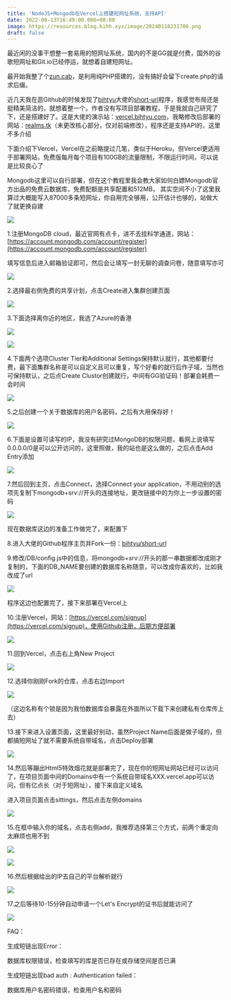 ```yaml
---
title: 'NodeJS+Mongodb在Vercel上搭建短网址系统，支持API'
date: 2022-08-13T16:49:00.006+08:00
image: https://resources.blog.kihh.xyz/image/20240118231706.png
draft: false
---
```


最近闲的没事干想整一套易用的短网址系统，国内的不是GG就是付费，国外的谷歌短网址和Git.io已经停运，就想着自建短网址。

最开始我整了个[zun.cab](http://zun.cab)，是利用纯PHP搭建的，没有搞好会留下create.php的请求后缀。

近几天我在逛Github的时候发现了[bihty](https://github.com/bihtyu)[u](https://github.com/bihtyu)大佬的[short-url](https://github.com/bihtyu/short-url)程序，我感觉布局还是挺精美简洁的，就想着整一个。作者没有写项目部署教程，于是我就自己研究了下，还是搭建好了。这是大佬的演示站：[vercel.bihtyu.com](http://vercel.bihtyu.com)，我略修改后部署的网站：[realms.tk](http://realms.tk)（未更改核心部分，仅对前端修改），程序还是支持API的，这里不多介绍

下面介绍下Vercel，Vercel在之前略提过几笔，类似于Heroku，但Vercel更适用于部署网站，免费版每月每个项目有100GB的流量限制，不限运行时间，可以说是比较良心了

Mongodb这里可以自行部署，但在这个教程里我会教大家如何白嫖Mongodb官方出品的免费云数据库，免费配额是共享配置和512MB， 其实空间不小了这里我算过大概能写入87000多条短网址，你自用完全够用，公开估计也够的，站做大了就更换自建

[![](https://resources.blog.kihh.xyz/image/ddf7410c06c81caa45b8bd4ef2299d56.jpeg)](https://resources.blog.kihh.xyz/image/ddf7410c06c81caa45b8bd4ef2299d56.jpeg)

1.注册MongoDB cloud，最近官网有点卡，进不去挂科学通道，网站：[https://account.mongodb.com/account/register](https://account.mongodb.com/account/register)

填写信息后进入邮箱验证即可，然后会让填写一封无聊的调查问卷，随意填写亦可

[![](https://resources.blog.kihh.xyz/image/20220813143837.png)](https://resources.blog.kihh.xyz/image/20220813143837.png)

2.选择最右侧免费的共享计划，点击Create进入集群创建页面

[![](https://resources.blog.kihh.xyz/image/20220813144141.png)](https://resources.blog.kihh.xyz/image/20220813144141.png)

3.下面选择离你近的地区，我选了Azure的香港

[![](https://resources.blog.kihh.xyz/image/20220813144701.png)](https://resources.blog.kihh.xyz/image/20220813144701.png)

  

[![](https://resources.blog.kihh.xyz/image/20220813144846.png)](https://resources.blog.kihh.xyz/image/20220813144846.png)

4.下面两个选项Cluster Tier和Additional Settings保持默认就行，其他都要付费，最下面集群名称是可以自定义且可以重复，写个好看的就行后作子域，当然也可保持默认，之后点Create Clustor创建就行，中间有GG验证码！部署会耗费一会时间  

[![](https://resources.blog.kihh.xyz/image/20220813145433.png)](https://resources.blog.kihh.xyz/image/20220813145433.png)

5.之后创建一个关于数据库的用户名密码，之后有大用保存好！

[![](https://resources.blog.kihh.xyz/image/20220813145844.png)](https://resources.blog.kihh.xyz/image/20220813145844.png)

6.下面是设置可读写的IP，我没有研究过MongoDB的权限问题，看网上说填写0.0.0.0/0是可以公开访问的，这里照做，我的站也是这么做的，之后点击Add Entry添加  

[![](https://resources.blog.kihh.xyz/image/20220813150040.png)](https://resources.blog.kihh.xyz/image/20220813150040.png)

7.然后回到主页，点击Connect，选择Connect your application，不用动别的选项先复制下mongodb+srv://开头的连接地址，更改链接中的<password>为你上一步设置的密码

[![](https://resources.blog.kihh.xyz/image/20220813150857.png)](https://resources.blog.kihh.xyz/image/20220813150857.png)

现在数据库这边的准备工作做完了，来配置下  

8.进入大佬的Github程序主页并Fork一份：[bihtyu/short-url](https://github.com/bihtyu/short-url) 

9.修改/DB/config.js中的信息，将mongodb+srv://开头的那一串数据都改成刚才复制的，下面的DB\_NAME要创建的数据库名称随意，可以改成你喜欢的，比如我改成了url

[![](https://resources.blog.kihh.xyz/image/20220813151458.png)](https://resources.blog.kihh.xyz/image/20220813151458.png)

程序这边也配置完了，接下来部署在Vercel上  

10.注册Vercel，网站：[https://vercel.com/signup](https://vercel.com/signup)，使用Github注册，后期方便部署

[![](https://resources.blog.kihh.xyz/image/20220813142603.png)](https://resources.blog.kihh.xyz/image/20220813142603.png)

11.回到Vercel，点击右上角New Project

[![](https://resources.blog.kihh.xyz/image/20220813142904.png)](https://resources.blog.kihh.xyz/image/20220813142904.png)  

12.选择你刚刚Fork的仓库，点击右边Import

[![](https://resources.blog.kihh.xyz/image/20220813151732.png)](https://resources.blog.kihh.xyz/image/20220813151732.png)

（这边名称有个锁是因为我怕数据库会暴露在外面所以下载下来创建私有仓库传上去）  

13.接下来进入设置页面，这里最好别动，虽然Project Name后面是做子域的，但都搞短网址了就不需要系统自带域名，点击Deploy部署

[![](https://resources.blog.kihh.xyz/image/20220813152217.png)](https://resources.blog.kihh.xyz/image/20220813152217.png)

14.然后等蹦出Html5特效烟花就是部署完了，现在你的短网址网站已经可以访问了，在项目页面中间的Domains中有一个系统自带域名XXX.vercel.app可以访问，但有亿点长（对于短网址），接下来自定义域名

进入项目页面点击sittings，然后点击左侧domains

[![](https://resources.blog.kihh.xyz/image/20220813152539.png)](https://resources.blog.kihh.xyz/image/20220813152539.png)

15.在框中输入你的域名，点击右侧add，我推荐选择第三个方式，前两个重定向太麻烦也用不到

[![](https://resources.blog.kihh.xyz/image/20220813153322.png)](https://resources.blog.kihh.xyz/image/20220813153322.png)

[![](https://resources.blog.kihh.xyz/image/20220813153918.png)](https://resources.blog.kihh.xyz/image/20220813153918.png)

16.然后根据给出的IP去自己的平台解析就行

[![](https://resources.blog.kihh.xyz/image/20220813162336.png)](https://resources.blog.kihh.xyz/image/20220813162336.png)

  

17.之后等待10-15分钟自动申请一个Let's Encrypt的证书后就能访问了

[![](https://resources.blog.kihh.xyz/image/20220813162826.png)](https://resources.blog.kihh.xyz/image/20220813162826.png)

FAQ：

生成短链出现Error：

数据库权限错误，检查填写的库是否已存在或存储空间是否已满  

生成短链出现bad auth : Authentication failed：

数据库用户名密码错误，检查用户名和密码